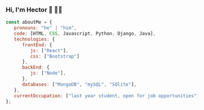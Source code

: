 ### Hi, I'm Hector 👋 :technologist:
```js
const aboutMe = {
   pronouns: "he" | "him",
   code: [HTML, CSS, Javascript, Python, Django, Java],
   technologies: {
      frontEnd: {
         js: ["React"],
         css: ["Bootstrap"]
      },
      backEnd: {
         js: ["Node"],
      },
      databases: ["MongoDB", "mySQL", "SQlite"],
   },
   currentOccupation: ["last year student, open for job opportunities"],
};
```
<!--
**githectorvallejos/githectorvallejos** is a ✨ _special_ ✨ repository because its `README.md` (this file) appears on your GitHub profile.

Here are some ideas to get you started:

- 🔭 I’m currently working on ...
- 🌱 I’m currently learning ...
- 👯 I’m looking to collaborate on ...
- 🤔 I’m looking for help with ...
- 💬 Ask me about ...
- 📫 How to reach me: ...
- 😄 Pronouns: ...
- ⚡ Fun fact: ...
-->
